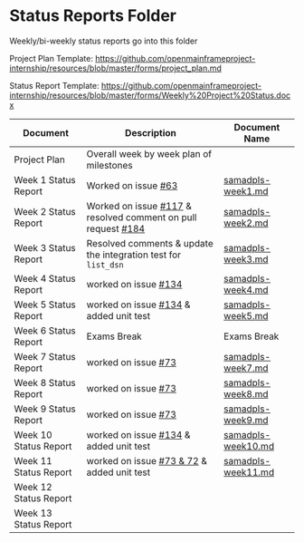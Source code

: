 # Status Reports Folder
Weekly/bi-weekly status reports go into this folder

Project Plan Template: https://github.com/openmainframeproject-internship/resources/blob/master/forms/project_plan.md

Status Report Template: https://github.com/openmainframeproject-internship/resources/blob/master/forms/Weekly%20Project%20Status.docx

| Document | Description | Document Name |
|---|---|---|
| Project Plan | Overall week by week plan of milestones | |
| Week 1 Status Report | Worked on issue [#63](https://github.com/zowe/zowe-client-python-sdk/pull/184) | [samadpls-week1.md](samadpls-week1.md) | 
| Week 2 Status Report | Worked on issue [#117](https://github.com/zowe/zowe-client-python-sdk/pull/188) & resolved comment on pull request  [#184](https://github.com/zowe/zowe-client-python-sdk/pull/184)| [samadpls-week2.md](samadpls-week2.md)
| Week 3 Status Report | Resolved comments & update the integration test for `list_dsn`|[samadpls-week3.md](samadpls-week3.md) |
| Week 4 Status Report | worked on issue [#134](https://github.com/zowe/zowe-client-python-sdk/pull/191) | [samadpls-week4.md](samadpls-week4.md) |
| Week 5 Status Report | worked on issue [#134](https://github.com/zowe/zowe-client-python-sdk/pull/191) & added unit test | [samadpls-week5.md](samadpls-week5.md) |
| Week 6 Status Report | Exams Break | Exams Break |
| Week 7 Status Report | worked on issue [#73](https://github.com/zowe/zowe-client-python-sdk/pull/201) |[samadpls-week7.md](samadpls-week7.md) |
| Week 8 Status Report | worked on issue [#73](https://github.com/zowe/zowe-client-python-sdk/pull/201) |[samadpls-week8.md](samadpls-week8.md)  |
| Week 9 Status Report |worked on issue [#73](https://github.com/zowe/zowe-client-python-sdk/pull/201) |[samadpls-week9.md](samadpls-week9.md) |
| Week 10 Status Report | worked on issue [#134](https://github.com/zowe/zowe-client-python-sdk/pull/191) & added unit test | [samadpls-week10.md](samadpls-week10.md) |
| Week 11 Status Report |  worked on issue [#73 & 72](https://github.com/zowe/zowe-client-python-sdk/pull/201) & added unit test | [samadpls-week11.md](samadpls-week11.md) |
| Week 12 Status Report | | |
| Week 13 Status Report | | |
